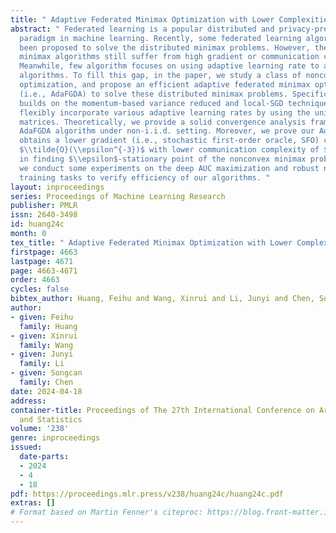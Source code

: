 ```yaml
---
title: " Adaptive Federated Minimax Optimization with Lower Complexities "
abstract: " Federated learning is a popular distributed and privacy-preserving learning
  paradigm in machine learning. Recently, some federated learning algorithms have
  been proposed to solve the distributed minimax problems. However, these federated
  minimax algorithms still suffer from high gradient or communication complexity.
  Meanwhile, few algorithm focuses on using adaptive learning rate to accelerate these
  algorithms. To fill this gap, in the paper, we study a class of nonconvex minimax
  optimization, and propose an efficient adaptive federated minimax optimization algorithm
  (i.e., AdaFGDA) to solve these distributed minimax problems. Specifically, our AdaFGDA
  builds on the momentum-based variance reduced and local-SGD techniques, and it can
  flexibly incorporate various adaptive learning rates by using the unified adaptive
  matrices. Theoretically, we provide a solid convergence analysis framework for our
  AdaFGDA algorithm under non-i.i.d. setting. Moreover, we prove our AdaFGDA algorithm
  obtains a lower gradient (i.e., stochastic first-order oracle, SFO) complexity of
  $\\tilde{O}(\\epsilon^{-3})$ with lower communication complexity of $\\tilde{O}(\\epsilon^{-2})$
  in finding $\\epsilon$-stationary point of the nonconvex minimax problems. Experimentally,
  we conduct some experiments on the deep AUC maximization and robust neural network
  training tasks to verify efficiency of our algorithms. "
layout: inproceedings
series: Proceedings of Machine Learning Research
publisher: PMLR
issn: 2640-3498
id: huang24c
month: 0
tex_title: " Adaptive Federated Minimax Optimization with Lower Complexities "
firstpage: 4663
lastpage: 4671
page: 4663-4671
order: 4663
cycles: false
bibtex_author: Huang, Feihu and Wang, Xinrui and Li, Junyi and Chen, Songcan
author:
- given: Feihu
  family: Huang
- given: Xinrui
  family: Wang
- given: Junyi
  family: Li
- given: Songcan
  family: Chen
date: 2024-04-18
address:
container-title: Proceedings of The 27th International Conference on Artificial Intelligence
  and Statistics
volume: '238'
genre: inproceedings
issued:
  date-parts:
  - 2024
  - 4
  - 18
pdf: https://proceedings.mlr.press/v238/huang24c/huang24c.pdf
extras: []
# Format based on Martin Fenner's citeproc: https://blog.front-matter.io/posts/citeproc-yaml-for-bibliographies/
---
```

